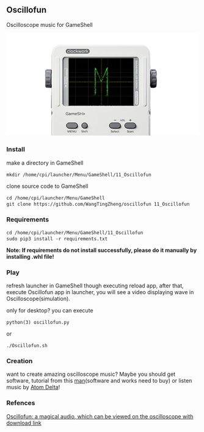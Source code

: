 ## Oscillofun

Oscilloscope music for GameShell

<p align="center">
    <a href="">
        <img src="./image/head.jpg">
    </a>
</p>



### Install

make a directory in GameShell

```shell
mkdir /home/cpi/launcher/Menu/GameShell/11_Oscillofun
```

clone source code to GameShell

```git
cd /home/cpi/launcher/Menu/GameShell
git clone https://github.com/WangTingZheng/oscillofun 11_Oscillofun
```

### Requirements

```shell
cd /home/cpi/launcher/Menu/GameShell/11_Oscillofun
sudo pip3 install -r requirements.txt
```

**Note: If requirements do not install successfully, please do it manually by installing .whl file!**


### Play

refresh launcher in GameShell though executing reload app, after that, execute Oscillofun app in launcher, you will see a video  displaying wave in Oscilloscope(simulation).

only for desktop? you can execute
```shell
python(3) oscillofun.py
```

or

```shell
./Oscillofun.sh
```
### Creation
want to create amazing oscilloscope music? Maybe you should get software, tutorial from this [man](https://www.jerobeamfenderson.net/)(software and works need to buy) or listen music by [Atom Delta](http://atomdelta.se/)!
### Refences

[Oscillofun: a magical audio, which can be viewed on the oscilloscope with download link](https://www.bilibili.com/video/av862814)